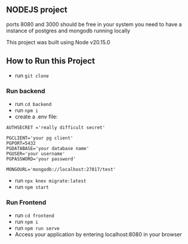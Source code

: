 ## NODEJS project

ports 8080 and 3000 should be free in your system
you need to have a instance of postgres and mongodb running locally

This project was built using Node v20.15.0

## How to Run this Project
- run `git clone`
### Run backend

- run `cd backend`
- run `npm i`
- create a .env file:
```
AUTHSECRET ='really difficult secret'

PGCLIENT='your pg client'
PGPORT=5432
PGDATABASE='your database name'
PGUSER='your username'
PGPASSWORD='your password'

MONGOURL='mongodb://localhost:27017/test'
```
- run `npx knex migrate:latest`
- run `npm start`
### Run Frontend
- run `cd frontend`
- run `npm i`
- run `npm run serve`
- Access your application by entering localhost:8080 in your browser